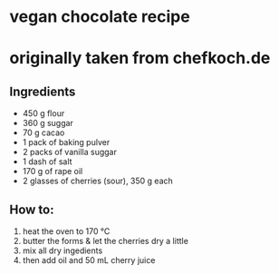 # vegan chocolate recipe
# originally taken from chefkoch.de

## Ingredients

- 450 g flour
- 360 g suggar
- 70 g cacao
- 1 pack of baking pulver
- 2 packs of vanilla suggar
- 1 dash of salt
- 170 g of rape oil
- 2 glasses of cherries (sour), 350 g each

## How to:

1. heat the oven to 170 °C
2. butter the forms & let the cherries dry a little
3. mix all dry ingedients
4. then add oil and 50 mL cherry juice
